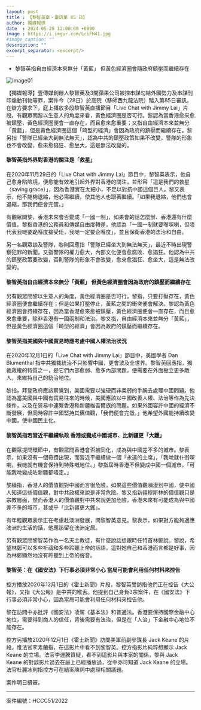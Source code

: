 ```yaml
---
layout: post
title : 【黎智英案・審訊第 85 日】
author: 獨媒報導
date  : 2024-05-28 12:00:00 +0800
image : https://i.imgur.com/LciFH41.jpg
#image_caption: ""
description: ""
excerpt_separator: <excerpt/>
---
```


- 黎智英指自由經濟本來無分「黃藍」 但黃色經濟圈會隨政府鎮壓而繼續存在

<excerpt/>

![image01](https://i.imgur.com/xfMIeqs.png)

【獨媒報導】壹傳媒創辦人黎智英及3間蘋果公司被控串謀勾結外國勢力及串謀刊印煽動刊物等罪，案件今（28日）於高院（移師西九龍法院）踏入第85日審訊。在辯方要求下，庭上播放多段黎智英直播節目「Live Chat with Jimmy Lai」片段。有觀眾問黎以生意人的角度來看，黃色經濟圈是否可行。黎認為當香港愈來愈被鎮壓，黃色經濟圈便會一直存在，而且愈來愈重要；又指自由經濟本來並無分「黃藍」，但是黃色經濟圈這個「畸型的經濟」會因為政府的鎮壓而繼續存在。黎另指「警隊已經坐大到無法無天」，認為中共的鎮壓政策如果不改變，警隊的形象也不會改變，愈來愈猖狂、愈坐大，這是無法改變的。

#### 黎智英指外界對香港的關注是「救星」

在2020年11月29日的「Live Chat with Jimmy Lai」節目中，黎智英表示，他自己愈身陷險境，便愈能有效地引起外界對香港的關注，並形容「這是我們的救星（saving grace）」，因為香港實在太細小，不足以對抗中國這個巨人。黎又表示，他不能夠退縮，他必需繼續，使其他人也跟著繼續。「如果我退縮，他們也會退縮，那我們便會完蛋。」

有觀眾問黎，香港未來會否變成「一國一制」，如果會的話怎麼辦、香港還有什麼價值。黎指香港的公務員和傳媒自由度轉差，他認為「一國一制就要嚟㗎喇，但唔代表我哋要跪喺度接受佢，我哋一定要企喺度」，並且保衛香港的法治和自由。

另一名觀眾談及警隊，黎則回應指「警隊已經坐大到無法無天」，最近不時出現警察犯罪的新聞，又指警隊的權力愈大，內部文化便會愈腐敗、愈猖狂。他認為中共的鎮壓政策要改變，否則警隊的形象不會改變，愈來愈猖狂、愈坐大，這是無法改變的。

#### 黎智英指自由經濟本來無分「黃藍」 但黃色經濟圈會因為政府的鎮壓而繼續存在

另有觀眾問黎以生意人的角度，黃色經濟圈是否可行。黎指，只要打壓存在，黃色經濟圈便會繼續存在；但是如果打壓停止，黃藍之間的衝突便會解決。黎認為黃色經濟圈會持續存在，因為當香港愈來愈被鎮壓，黃色經濟圈便會一直存在，而且愈來愈重要，除非香港有一國兩制和法治。黎又指，自由經濟本來並無分「黃藍」，但是黃色經濟圈這個「畸型的經濟」會因為政府的鎮壓而繼續存在。

#### 黎智英指美國與中國貿易時應考慮中國人權法治狀況

在2020年12月1日的「Live Chat with Jimmy Lai」節目中，美國學者 Dan Blumenthal 指中共獨裁統治不只影響中國，更會波及全世界。黎智英回應指，獨裁政權的特質之一，是它們內部愈弱、愈多內部問題，便需要在外面樹立更多敵人，來維持自己的統治地位。

黎指，拜登政府應該察覺到，美國需要以強硬而非柔弱的手腕去處理中國問題。他認為當美國與中國有貿易往來的時候，美國應該以中國改善人權、法治等作為先決條件，以及在貿易中連繫香港和新疆維吾爾族的問題。如果外國容許中國的經濟不斷發展，但同時容許中國堅持其價值觀，「我們便會完蛋。」他希望外國能持續改變中國，使中國民主化。

#### 黎智英指若習近平繼續執政 香港或變成中國城市、比新疆更「大鑊」

在觀眾提問環節中，有觀眾問香港會否被同化，成為與中國差不多的城市。黎表示，如果沒有一個奇蹟出現，而習近平繼續做一個「永遠的主席」，「我哋就仆街㗎喇，我哋就冇機會保持到特殊嘅地位。」黎指屆時香港不但變成中國一個城市，「可能我哋變成咗新疆都唔定。」

黎續指，香港人的價值觀對中國而言很危險，如果這些價值觀瀰漫到中國，使中國人知道這些價值觀，對中共政權來說是非常危險。黎又指新疆穆斯林的價值觀只是宗教層面，然而香港人的價值觀對中共來說更加危險，香港未來有可能成為與中國差不多的城市，甚或乎「比新疆更大鑊」。

有年輕觀眾表示正在考慮赴澳洲發展，問黎智英意見。黎表示，如果對方能夠適應澳洲的生活的話，他應該留在澳洲定居。

另有觀眾問黎智英作為一名天主教徒，有什麼說話想跟時任特首林鄭說。黎說，希望林鄭可以多些祈禱和多些聆聽上帝的話語，這對她自己和香港而言都是好事，因為林鄭顯然地沒有聆聽到上帝的聲音。

#### 黎智英：在《國安法》下行事必須非常小心 當局可能會利用任何材料來控告

控方播放2020年12月1日的《霍士新聞》片段，黎智英受訪指他們正在控告《大公報》，又指《大公報》是中共的喉舌。他提到自己身負3宗案件，在《國安法》下行事必須非常小心，因為當局可能會利用任何材料來控告他。

黎在訪問中亦批評《國安法》凌駕《基本法》和普通法。香港要保持國際金融中心地位，需要得到商人的信任，背後需要有法治，但是在「人治」下金融中心地位不能存在。

控方另播放2020年12月1日《霍士新聞》訪問美軍前副參謀長 Jack Keane 的片段。惟法官李素蘭指，在這影片中看不到黎智英。控方指影片純粹想顯示 Jack Keane 的立場。法官李運騰質疑，看不到這影片與本案的關係，黎與 Jack Keane 的對談影片過去在庭上已經播放過，從中亦可知道 Jack Keane 的立場。法官杜麗冰則指控方可在結案陳詞中處理相關議題。

案件明日續審。

---

案件編號：HCCC51/2022
